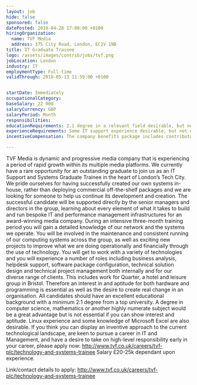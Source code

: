 ```yaml
---
layout: job
hide: false
sponsored: false
datePosted: 2018-04-28 17:00:00 +0100
hiringOrganization:
  name: TVF Media
  address: 375 City Road, London, EC1V 1NB
title: IT Graduate Trainee
logo: /assets/images/contrib/jobs/tvf.png
jobLocation: London
industry: IT
employmentType: Full-time
validThrough: 2018-05-13 11:59:00 +0100


startDate: Immediately
occupationalCategory:
baseSalary: 22 000
salaryCurrency: GBP
salaryPeriod: Month
responsibilities:
educationRequirements: 2.1 degree in a relevant field desirable, but not essential.
experienceRequirements: Some IT support experience desirable, but not essential.
incentiveCompensation: The company benefits package includes contributory private healthcare insurance, cycle scheme, charity donation scheme, childcare voucher scheme, pension scheme, monthly performance prizes (£300 each) and monthly company drinks.

---
```


TVF Media is dynamic and progressive media company that is experiencing a period of rapid growth within its multiple media platforms. We currently have a rare opportunity for an outstanding graduate to join us as an IT Support and Systems Graduate Trainee in the heart of London’s Tech City. We pride ourselves for having successfully created our own systems in-house, rather than deploying commercial off-the-shelf packages and we are looking for someone to help us continue its development and creation. The successful candidate will be supported directly by the senior managers and directors in the group, learning about every element of what it takes to build and run bespoke IT and performance management infrastructures for an award-winning media company. During an intensive three-month training period you will gain a detailed knowledge of our network and the systems we operate. You will be involved in the maintenance and consistent running of our computing systems across the group, as well as exciting new projects to improve what we are doing operationally and financially through the use of technology. You will get to work with a variety of technologies and you will experience a number of roles including business analysis, helpdesk support, software package configuration, technical solution design and technical project management both internally and for our diverse range of clients. This includes work for Quarter, a hotel and leisure group in Bristol. Therefore an interest in and aptitude for both hardware and programming is essential as well as the desire to create real change in an organisation. All candidates should have an excellent educational background with a minimum 2:1 degree from a top university. A degree in computer science, mathematics or another highly numerate subject would be a great advantage but is not essential if you can show interest and aptitude. Linux experience and some knowledge of Microsoft Excel are also desirable. If you think you can display an inventive approach to the current technological landscape, are keen to pursue a career in IT and Management, and have a desire to take on high-level responsibility early in your career, please apply now: http://www.tvf.co.uk/careers/tvf-plc/technology-and-systems-trainee Salary £20-25k dependant upon experience.

Link/contact details to apply:
http://www.tvf.co.uk/careers/tvf-plc/technology-and-systems-trainee

